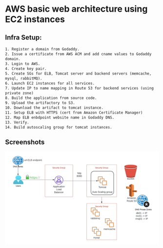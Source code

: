 
# AWS basic web architecture using EC2 instances


## Infra Setup:
   	1. Register a domain from Godaddy.
	2. Issue a certificate from AWS ACM and add cname values to Godaddy domain.
	3. Login to AWS.
	4. Create key pair.
	5. Create SGs for ELB, Tomcat server and backend servers (memcache, mysql, rabbitMQ).
	6. Launch EC2 instances for all services.
	7. Update IP to name mapping in Route 53 for backend services (using private zone)
	8. Build the application from source code.
	9. Upload the artifactory to S3.
	10. Download the artifact to tomcat instance.
	11. Setup ELB with HTTPS (cert from Amazon Certificate Manager)
	12. Map ELB enbdpoint website name in Godaddy DNS.
	13. Verify.
    14. Build autoscaling group for tomcat instances.

## Screenshots

![App Screenshot](project-3.jpeg)

